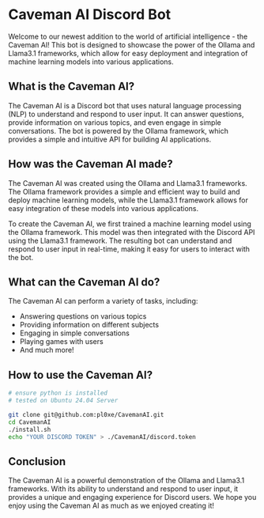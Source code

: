 Caveman AI Discord Bot
=====================

Welcome to our newest addition to the world of artificial intelligence - the Caveman AI! This bot is designed to showcase the power of the Ollama and Llama3.1 frameworks,
which allow for easy deployment and integration of machine learning models into various applications.

What is the Caveman AI?
---------------------

The Caveman AI is a Discord bot that uses natural language processing (NLP) to understand and respond to user input. It can answer questions, provide information on
various topics, and even engage in simple conversations. The bot is powered by the Ollama framework, which provides a simple and intuitive API for building AI
applications.

How was the Caveman AI made?
-----------------------------

The Caveman AI was created using the Ollama and Llama3.1 frameworks. The Ollama framework provides a simple and efficient way to build and deploy machine learning models,
while the Llama3.1 framework allows for easy integration of these models into various applications.

To create the Caveman AI, we first trained a machine learning model using the Ollama framework. This model was then integrated with the Discord API using the Llama3.1
framework. The resulting bot can understand and respond to user input in real-time, making it easy for users to interact with the bot.

What can the Caveman AI do?
---------------------------

The Caveman AI can perform a variety of tasks, including:

* Answering questions on various topics
* Providing information on different subjects
* Engaging in simple conversations
* Playing games with users
* And much more!

How to use the Caveman AI?
-----------------------------

```bash
# ensure python is installed
# tested on Ubuntu 24.04 Server

git clone git@github.com:pl0xe/CavemanAI.git
cd CavemanAI
./install.sh
echo "YOUR DISCORD TOKEN" > ./CavemanAI/discord.token
```

Conclusion
----------

The Caveman AI is a powerful demonstration of the Ollama and Llama3.1 frameworks. With its ability to understand and respond to user input, it provides a unique and
engaging experience for Discord users. We hope you enjoy using the Caveman AI as much as we enjoyed creating it!
